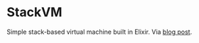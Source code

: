 # StackVM

Simple stack-based virtual machine built in Elixir. Via [blog post](http://codecoupled.org/2015/10/18/stack-machine-part-1/).
